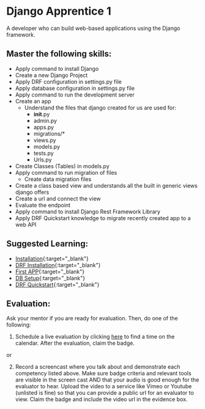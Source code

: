 # Django Apprentice 1

A developer who can build web-based applications using the Django framework.

## Master the following skills:

* Apply command to install Django
* Create a new Django Project
* Apply DRF configuration in settings.py file
* Apply database configuration in settings.py file
* Apply command to run the development server
* Create an app
  * Understand the files that django created for us are used for:
    * __init__.py
    * admin.py
    * apps.py
    * migrations/*
    * views.py
    * models.py
    * tests.py
    * Urls.py
* Create Classes (Tables) in models.py
* Apply command to run migration of files
  * Create data migration files
* Create a class based view and understands all the built in generic views django offers
* Create a url and connect the view
* Evaluate the endpoint
* Apply command to install Django Rest Framework Library
* Apply DRF Quickstart knowledge to migrate recently created app to a web API 

## Suggested Learning:

* [Installation](https://docs.djangoproject.com/en/3.0/intro/install/){:target="_blank"}
* [DRF Installation](https://www.django-rest-framework.org/#installation){:target="_blank"}
* [First APP](https://docs.djangoproject.com/en/3.0/intro/tutorial01/){:target="_blank"}
* [DB Setup](https://docs.djangoproject.com/en/3.0/intro/tutorial02/){:target="_blank"}
* [DRF Quickstart](https://www.django-rest-framework.org/tutorial/quickstart/){:target="_blank"}

## Evaluation:

Ask your mentor if you are ready for evaluation. Then, do one of the following:

1. Schedule a live evaluation by clicking [here](http://evals.codex.academy) to find a time on the calendar. After the evaluation, claim the badge.

or

2. Record a screencast where you talk about and demonstrate each competency listed above. Make sure badge criteria and relevant tools are visible in the screen cast AND that your audio is good enough for the evaluator to hear. Upload the video to a service like Vimeo or Youtube (unlisted is fine) so that you can provide a public url for an evaluator to view. Claim the badge and include the video url in the evidence box.
